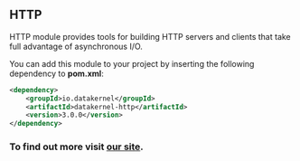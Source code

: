 ## HTTP

HTTP module provides tools for building HTTP servers and clients that take full advantage of asynchronous I/O.

You can add this module to your project by inserting the following dependency to **pom.xml**:
```xml
<dependency>
    <groupId>io.datakernel</groupId>
    <artifactId>datakernel-http</artifactId>
    <version>3.0.0</version>
</dependency>
```

### To find out more visit [our site](https://datakernel.io/docs/components/core/http.html).
